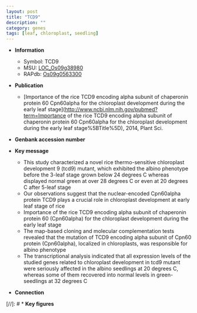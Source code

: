 ```yaml
---
layout: post
title: "TCD9"
description: ""
category: genes
tags: [leaf, chloroplast, seedling]
---
```


* **Information**  
    + Symbol: TCD9  
    + MSU: [LOC_Os09g38980](http://rice.uga.edu/cgi-bin/ORF_infopage.cgi?orf=LOC_Os09g38980)  
    + RAPdb: [Os09g0563300](https://rapdb.dna.affrc.go.jp/locus/?name=Os09g0563300)  

* **Publication**  
    + [Importance of the rice TCD9 encoding alpha subunit of chaperonin protein 60 Cpn60alpha for the chloroplast development during the early leaf stage](http://www.ncbi.nlm.nih.gov/pubmed?term=Importance of the rice TCD9 encoding alpha subunit of chaperonin protein 60 Cpn60alpha for the chloroplast development during the early leaf stage%5BTitle%5D), 2014, Plant Sci.

* **Genbank accession number**  

* **Key message**  
    + This study characterized a novel rice thermo-sensitive chloroplast development 9 (tcd9) mutant, which exhibited the albino phenotype before the 3-leaf stage grown below 24 degrees C whereas displayed normal green at over 28 degrees C or even at 20 degrees C after 5-leaf stage
    + Our observations suggest that the nuclear-encoded Cpn60alpha protein TCD9 plays a crucial role in chloroplast development at early leaf stage of rice
    + Importance of the rice TCD9 encoding alpha subunit of chaperonin protein 60 (Cpn60alpha) for the chloroplast development during the early leaf stage
    + The map-based cloning and molecular complementation tests revealed that the mutation of TCD9 encoding alpha subunit of Cpn60 protein (Cpn60alpha), localized in chloroplasts, was responsible for albino phenotype
    + The transcriptional analysis indicated that all expression levels of the studied genes related to chloroplast development in tcd9 mutant were seriously affected in the albino seedlings at 20 degrees C, whereas some of them recovered into normal levels in green-seedlings at 32 degrees C

* **Connection**  

[//]: # * **Key figures**  


